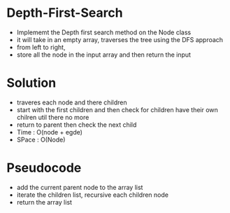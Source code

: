 # Depth-First-Search
  - Implememt the Depth first search method on the Node class
  - it will take in an empty array, traverses the tree using the DFS approach 
  - from left to right, 
  - store all the node in the input array and then return the input
# Solution
  - traveres each node and there children
  - start with the first children and then check for children have their own chilren util there no more
  - return to parent then check the next child
  - Time : O(node + egde)
  - SPace : O(Node)
# Pseudocode
  - add the current parent node to the array list
  - iterate the children list, recursive each children node 
  - return the array list
